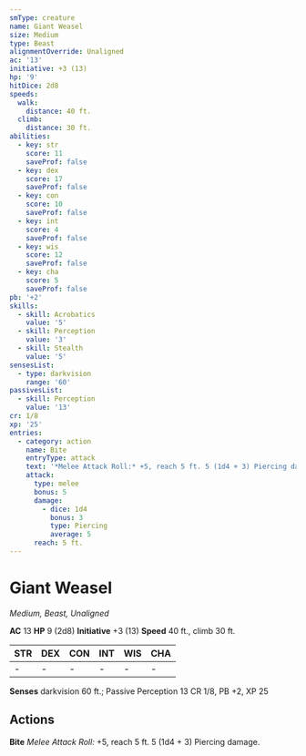 ```yaml
---
smType: creature
name: Giant Weasel
size: Medium
type: Beast
alignmentOverride: Unaligned
ac: '13'
initiative: +3 (13)
hp: '9'
hitDice: 2d8
speeds:
  walk:
    distance: 40 ft.
  climb:
    distance: 30 ft.
abilities:
  - key: str
    score: 11
    saveProf: false
  - key: dex
    score: 17
    saveProf: false
  - key: con
    score: 10
    saveProf: false
  - key: int
    score: 4
    saveProf: false
  - key: wis
    score: 12
    saveProf: false
  - key: cha
    score: 5
    saveProf: false
pb: '+2'
skills:
  - skill: Acrobatics
    value: '5'
  - skill: Perception
    value: '3'
  - skill: Stealth
    value: '5'
sensesList:
  - type: darkvision
    range: '60'
passivesList:
  - skill: Perception
    value: '13'
cr: 1/8
xp: '25'
entries:
  - category: action
    name: Bite
    entryType: attack
    text: '*Melee Attack Roll:* +5, reach 5 ft. 5 (1d4 + 3) Piercing damage.'
    attack:
      type: melee
      bonus: 5
      damage:
        - dice: 1d4
          bonus: 3
          type: Piercing
          average: 5
      reach: 5 ft.
---
```


# Giant Weasel
*Medium, Beast, Unaligned*

**AC** 13
**HP** 9 (2d8)
**Initiative** +3 (13)
**Speed** 40 ft., climb 30 ft.

| STR | DEX | CON | INT | WIS | CHA |
| --- | --- | --- | --- | --- | --- |
| - | - | - | - | - | - |

**Senses** darkvision 60 ft.; Passive Perception 13
CR 1/8, PB +2, XP 25

## Actions

**Bite**
*Melee Attack Roll:* +5, reach 5 ft. 5 (1d4 + 3) Piercing damage.
